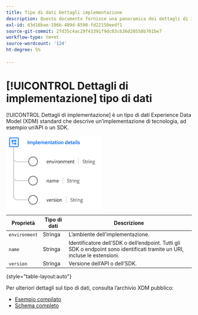 ```yaml
---
title: Tipo di dati Dettagli implementazione
description: Questo documento fornisce una panoramica dei dettagli di implementazione del tipo di dati Experience Data Model (XDM).
exl-id: d3d16bae-196b-489d-8590-fd22150eedf1
source-git-commit: 2fd35c4ac29f43391f9dc03c636d20558b701be7
workflow-type: tm+mt
source-wordcount: '124'
ht-degree: 5%

---
```


# [!UICONTROL Dettagli di implementazione] tipo di dati

[!UICONTROL Dettagli di implementazione] è un tipo di dati Experience Data Model (XDM) standard che descrive un’implementazione di tecnologia, ad esempio un’API o un SDK.

![Struttura del tipo di dati](../images/data-types/implementation-details.png)

| Proprietà | Tipo di dati | Descrizione |
| --- | --- | --- |
| `environment` | Stringa | L’ambiente dell’implementazione. |
| `name` | Stringa | Identificatore dell’SDK o dell’endpoint. Tutti gli SDK o endpoint sono identificati tramite un URI, incluse le estensioni. |
| `version` | Stringa | Versione dell’API o dell’SDK. |

{style="table-layout:auto"}

Per ulteriori dettagli sul tipo di dati, consulta l’archivio XDM pubblico:

* [Esempio compilato](https://github.com/adobe/xdm/blob/master/components/datatypes/industry-verticals/implementationdetails.example.1.json)
* [Schema completo](https://github.com/adobe/xdm/blob/master/components/datatypes/industry-verticals/implementationdetails.schema.json)
